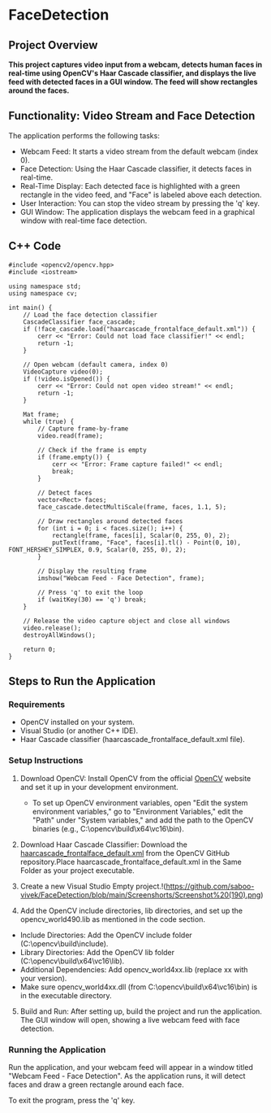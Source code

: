 # FaceDetection

## Project Overview
**This project captures video input from a webcam, detects human faces in real-time using OpenCV's Haar Cascade classifier, and displays the live feed with detected faces in a GUI window. The feed will show rectangles around the faces.**

## Functionality: Video Stream and Face Detection
The application performs the following tasks:

* Webcam Feed: It starts a video stream from the default webcam (index 0).
* Face Detection: Using the Haar Cascade classifier, it detects faces in real-time.
* Real-Time Display: Each detected face is highlighted with a green rectangle in the video feed, and "Face" is labeled above each detection.
* User Interaction: You can stop the video stream by pressing the 'q' key.
* GUI Window: The application displays the webcam feed in a graphical window with real-time face detection.
  
## C++ Code
```
#include <opencv2/opencv.hpp>
#include <iostream>

using namespace std;
using namespace cv;

int main() {
    // Load the face detection classifier
    CascadeClassifier face_cascade;
    if (!face_cascade.load("haarcascade_frontalface_default.xml")) {
        cerr << "Error: Could not load face classifier!" << endl;
        return -1;
    }

    // Open webcam (default camera, index 0)
    VideoCapture video(0);
    if (!video.isOpened()) {
        cerr << "Error: Could not open video stream!" << endl;
        return -1;
    }

    Mat frame;
    while (true) {
        // Capture frame-by-frame
        video.read(frame);

        // Check if the frame is empty
        if (frame.empty()) {
            cerr << "Error: Frame capture failed!" << endl;
            break;
        }

        // Detect faces
        vector<Rect> faces;
        face_cascade.detectMultiScale(frame, faces, 1.1, 5);

        // Draw rectangles around detected faces
        for (int i = 0; i < faces.size(); i++) {
            rectangle(frame, faces[i], Scalar(0, 255, 0), 2);
            putText(frame, "Face", faces[i].tl() - Point(0, 10), FONT_HERSHEY_SIMPLEX, 0.9, Scalar(0, 255, 0), 2);
        }

        // Display the resulting frame
        imshow("Webcam Feed - Face Detection", frame);

        // Press 'q' to exit the loop
        if (waitKey(30) == 'q') break;
    }

    // Release the video capture object and close all windows
    video.release();
    destroyAllWindows();
    
    return 0;
}
```

## Steps to Run the Application
### Requirements
* OpenCV installed on your system.
* Visual Studio (or another C++ IDE).
* Haar Cascade classifier (haarcascade_frontalface_default.xml file).
  
### Setup Instructions
1. Download OpenCV: Install OpenCV from the official [OpenCV](https://github.com/opencv/opencv/releases) website and set it up in your development environment.
    * To set up OpenCV environment variables, open "Edit the system environment variables," go to "Environment Variables," edit the "Path" under "System variables," and add the path to the OpenCV binaries (e.g.,       C:\opencv\build\x64\vc16\bin).
   
2. Download Haar Cascade Classifier: Download the [haarcascade_frontalface_default.xml](https://github.com/opencv/opencv/blob/master/data/haarcascades/haarcascade_frontalface_default.xml) from the OpenCV GitHub repository.Place haarcascade_frontalface_default.xml in the Same Folder as your project executable.


3. Create a new Visual Studio Empty project.!(https://github.com/saboo-vivek/FaceDetection/blob/main/Screenshorts/Screenshot%20(190).png)
5. Add the OpenCV include directories, lib directories, and set up the opencv_world490.lib as mentioned in the code section.
  * Include Directories: Add the OpenCV include folder (C:\opencv\build\include).
  * Library Directories: Add the OpenCV lib folder (C:\opencv\build\x64\vc16\lib).
  * Additional Dependencies: Add opencv_world4xx.lib (replace xx with your version).
  * Make sure opencv_world4xx.dll (from C:\opencv\build\x64\vc16\bin) is in the executable directory.
5. Build and Run: After setting up, build the project and run the application. The GUI window will open, showing a live webcam feed with face detection.
  
### Running the Application
Run the application, and your webcam feed will appear in a window titled "Webcam Feed - Face Detection".
As the application runs, it will detect faces and draw a green rectangle around each face.

To exit the program, press the 'q' key.


